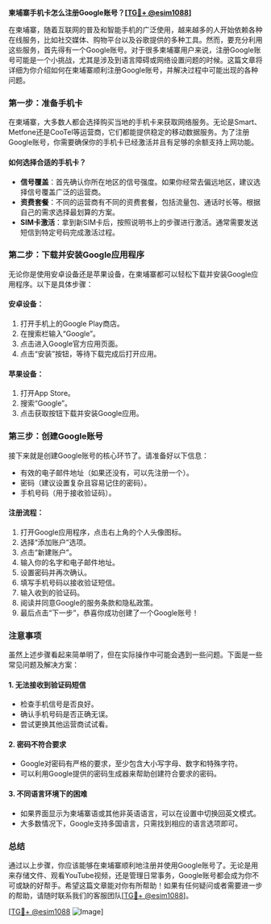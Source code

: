 **柬埔寨手机卡怎么注册Google账号？[[TG💪+ @esim1088](https://t.me/s/esim1088)]**

在柬埔寨，随着互联网的普及和智能手机的广泛使用，越来越多的人开始依赖各种在线服务，比如社交媒体、购物平台以及谷歌提供的多种工具。然而，要充分利用这些服务，首先得有一个Google账号。对于很多柬埔寨用户来说，注册Google账号可能是一个小挑战，尤其是涉及到语言障碍或网络设置问题的时候。这篇文章将详细为你介绍如何在柬埔寨顺利注册Google账号，并解决过程中可能出现的各种问题。

### 第一步：准备手机卡

在柬埔寨，大多数人都会选择购买当地的手机卡来获取网络服务。无论是Smart、Metfone还是CooTel等运营商，它们都能提供稳定的移动数据服务。为了注册Google账号，你需要确保你的手机卡已经激活并且有足够的余额支持上网功能。

#### 如何选择合适的手机卡？

- **信号覆盖**：首先确认你所在地区的信号强度。如果你经常去偏远地区，建议选择信号覆盖广泛的运营商。
- **资费套餐**：不同的运营商有不同的资费套餐，包括流量包、通话时长等。根据自己的需求选择最划算的方案。
- **SIM卡激活**：拿到新SIM卡后，按照说明书上的步骤进行激活。通常需要发送短信到特定号码完成激活过程。

### 第二步：下载并安装Google应用程序

无论你是使用安卓设备还是苹果设备，在柬埔寨都可以轻松下载并安装Google应用程序。以下是具体步骤：

#### 安卓设备：
1. 打开手机上的Google Play商店。
2. 在搜索栏输入“Google”。
3. 点击进入Google官方应用页面。
4. 点击“安装”按钮，等待下载完成后打开应用。

#### 苹果设备：
1. 打开App Store。
2. 搜索“Google”。
3. 点击获取按钮下载并安装Google应用。

### 第三步：创建Google账号

接下来就是创建Google账号的核心环节了。请准备好以下信息：

- 有效的电子邮件地址（如果还没有，可以先注册一个）。
- 密码（建议设置复杂且容易记住的密码）。
- 手机号码（用于接收验证码）。

#### 注册流程：
1. 打开Google应用程序，点击右上角的个人头像图标。
2. 选择“添加账户”选项。
3. 点击“新建账户”。
4. 输入你的名字和电子邮件地址。
5. 设置密码并再次确认。
6. 填写手机号码以接收验证短信。
7. 输入收到的验证码。
8. 阅读并同意Google的服务条款和隐私政策。
9. 最后点击“下一步”，恭喜你成功创建了一个Google账号！

### 注意事项

虽然上述步骤看起来简单明了，但在实际操作中可能会遇到一些问题。下面是一些常见问题及解决方案：

#### 1. 无法接收到验证码短信
   - 检查手机信号是否良好。
   - 确认手机号码是否正确无误。
   - 尝试更换其他运营商试试看。

#### 2. 密码不符合要求
   - Google对密码有严格的要求，至少包含大小写字母、数字和特殊字符。
   - 可以利用Google提供的密码生成器来帮助创建符合要求的密码。

#### 3. 不同语言环境下的困难
   - 如果界面显示为柬埔寨语或其他非英语语言，可以在设置中切换回英文模式。
   - 大多数情况下，Google支持多国语言，只需找到相应的语言选项即可。

### 总结

通过以上步骤，你应该能够在柬埔寨顺利地注册并使用Google账号了。无论是用来存储文件、观看YouTube视频，还是管理日常事务，Google账号都会成为你不可或缺的好帮手。希望这篇文章能对你有所帮助！如果有任何疑问或者需要进一步的帮助，请随时联系我们的客服团队[[TG💪+ @esim1088](https://t.me/s/esim1088)]。

[[TG💪+ @esim1088](https://t.me/s/esim1088) ![Image](https://i.postimg.cc/4NQfJmqS/Snipaste-2025-05-13-00-14-12.png)]